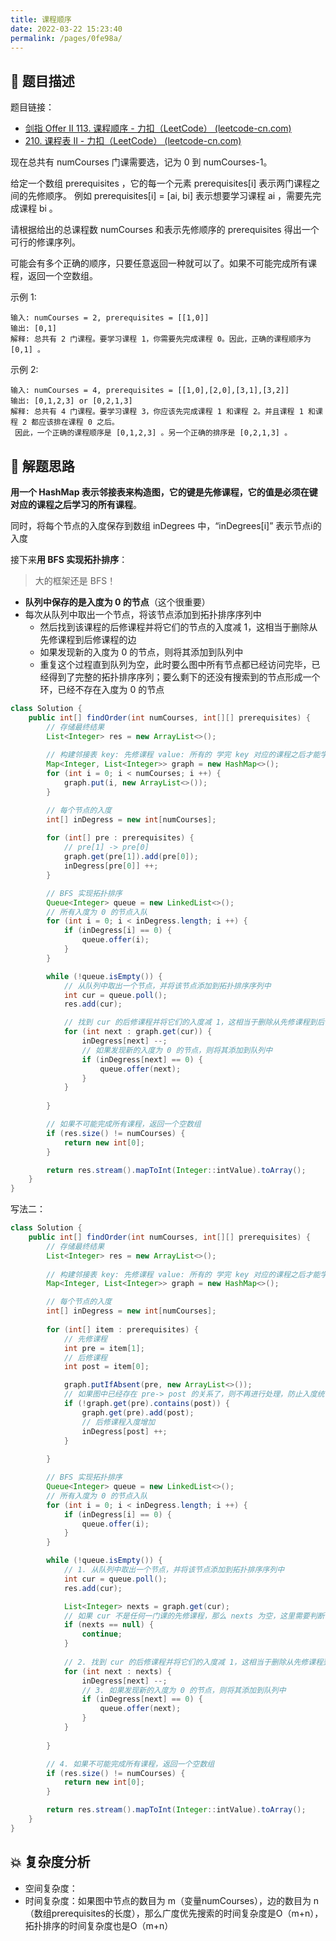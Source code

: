 ```yaml
---
title: 课程顺序
date: 2022-03-22 15:23:40
permalink: /pages/0fe98a/
---
```

## 📃 题目描述

题目链接：

- [剑指 Offer II 113. 课程顺序 - 力扣（LeetCode） (leetcode-cn.com)](https://leetcode-cn.com/problems/QA2IGt/)
- [210. 课程表 II - 力扣（LeetCode） (leetcode-cn.com)](https://leetcode-cn.com/problems/course-schedule-ii/)

现在总共有 numCourses 门课需要选，记为 0 到 numCourses-1。

给定一个数组 prerequisites ，它的每一个元素 prerequisites[i] 表示两门课程之间的先修顺序。 例如 prerequisites[i] = [ai, bi] 表示想要学习课程 ai ，需要先完成课程 bi 。

请根据给出的总课程数  numCourses 和表示先修顺序的 prerequisites 得出一个可行的修课序列。

可能会有多个正确的顺序，只要任意返回一种就可以了。如果不可能完成所有课程，返回一个空数组。

示例 1:

```
输入: numCourses = 2, prerequisites = [[1,0]] 
输出: [0,1]
解释: 总共有 2 门课程。要学习课程 1，你需要先完成课程 0。因此，正确的课程顺序为 [0,1] 。
```

示例 2:

```
输入: numCourses = 4, prerequisites = [[1,0],[2,0],[3,1],[3,2]]
输出: [0,1,2,3] or [0,2,1,3]
解释: 总共有 4 门课程。要学习课程 3，你应该先完成课程 1 和课程 2。并且课程 1 和课程 2 都应该排在课程 0 之后。
 因此，一个正确的课程顺序是 [0,1,2,3] 。另一个正确的排序是 [0,2,1,3] 。
```

## 🔔 解题思路

**用一个 HashMap 表示邻接表来构造图，它的键是先修课程，它的值是必须在键对应的课程之后学习的所有课程**。

同时，将每个节点的入度保存到数组 inDegrees 中，“inDegrees[i]” 表示节点i的入度

接下来**用 BFS 实现拓扑排序**：

> 大的框架还是 BFS！

- **队列中保存的是入度为 0 的节点**（这个很重要）
- 每次从队列中取出一个节点，将该节点添加到拓扑排序序列中
  - 然后找到该课程的后修课程并将它们的节点的入度减 1，这相当于删除从先修课程到后修课程的边
  - 如果发现新的入度为 0 的节点，则将其添加到队列中
  - 重复这个过程直到队列为空，此时要么图中所有节点都已经访问完毕，已经得到了完整的拓扑排序序列；要么剩下的还没有搜索到的节点形成一个环，已经不存在入度为 0 的节点


```java
class Solution {
    public int[] findOrder(int numCourses, int[][] prerequisites) {
        // 存储最终结果
        List<Integer> res = new ArrayList<>();
        
        // 构建邻接表 key: 先修课程 value: 所有的 学完 key 对应的课程之后才能学习的课程
        Map<Integer, List<Integer>> graph = new HashMap<>();
        for (int i = 0; i < numCourses; i ++) {
            graph.put(i, new ArrayList<>());
        }

        // 每个节点的入度
        int[] inDegress = new int[numCourses];
        
        for (int[] pre : prerequisites) {
            // pre[1] -> pre[0]
            graph.get(pre[1]).add(pre[0]);
            inDegress[pre[0]] ++;
        }

        // BFS 实现拓扑排序
        Queue<Integer> queue = new LinkedList<>();
        // 所有入度为 0 的节点入队
        for (int i = 0; i < inDegress.length; i ++) {
            if (inDegress[i] == 0) {
                queue.offer(i);
            }
        }

        while (!queue.isEmpty()) {
            // 从队列中取出一个节点，并将该节点添加到拓扑排序序列中
            int cur = queue.poll();
            res.add(cur);

            // 找到 cur 的后修课程并将它们的入度减 1，这相当于删除从先修课程到后修课程的边
            for (int next : graph.get(cur)) {
                inDegress[next] --;
                // 如果发现新的入度为 0 的节点，则将其添加到队列中
                if (inDegress[next] == 0) {
                    queue.offer(next);
                }
            }
            
        }

        // 如果不可能完成所有课程，返回一个空数组
        if (res.size() != numCourses) {
            return new int[0];
        }

        return res.stream().mapToInt(Integer::intValue).toArray();
    }
}
```

写法二：

```java
class Solution {
    public int[] findOrder(int numCourses, int[][] prerequisites) {
        // 存储最终结果
        List<Integer> res = new ArrayList<>();
        
        // 构建邻接表 key: 先修课程 value: 所有的 学完 key 对应的课程之后才能学习的课程
        Map<Integer, List<Integer>> graph = new HashMap<>();

        // 每个节点的入度
        int[] inDegress = new int[numCourses];
        
        for (int[] item : prerequisites) {
            // 先修课程
            int pre = item[1];
            // 后修课程
            int post = item[0];

            graph.putIfAbsent(pre, new ArrayList<>());
            // 如果图中已经存在 pre-> post 的关系了，则不再进行处理，防止入度统计错误
            if (!graph.get(pre).contains(post)) {
                graph.get(pre).add(post);
                // 后修课程入度增加
                inDegress[post] ++;
            }
            
        }

        // BFS 实现拓扑排序
        Queue<Integer> queue = new LinkedList<>();
        // 所有入度为 0 的节点入队
        for (int i = 0; i < inDegress.length; i ++) {
            if (inDegress[i] == 0) {
                queue.offer(i);
            }
        }

        while (!queue.isEmpty()) {
            // 1. 从队列中取出一个节点，并将该节点添加到拓扑排序序列中
            int cur = queue.poll();
            res.add(cur);

            List<Integer> nexts = graph.get(cur);
            // 如果 cur 不是任何一门课的先修课程，那么 nexts 为空，这里需要判断下
            if (nexts == null) {
                continue;
            }
            
            // 2. 找到 cur 的后修课程并将它们的入度减 1，这相当于删除从先修课程到后修课程的边
            for (int next : nexts) {
                inDegress[next] --;
                // 3. 如果发现新的入度为 0 的节点，则将其添加到队列中
                if (inDegress[next] == 0) {
                    queue.offer(next);
                }
            }
            
        }

        // 4. 如果不可能完成所有课程，返回一个空数组
        if (res.size() != numCourses) {
            return new int[0];
        }

        return res.stream().mapToInt(Integer::intValue).toArray();
    }
}
```



## 💥 复杂度分析

- 空间复杂度：
- 时间复杂度：如果图中节点的数目为 m（变量numCourses），边的数目为 n（数组prerequisites的长度），那么广度优先搜索的时间复杂度是O（m+n），拓扑排序的时间复杂度也是O（m+n）

